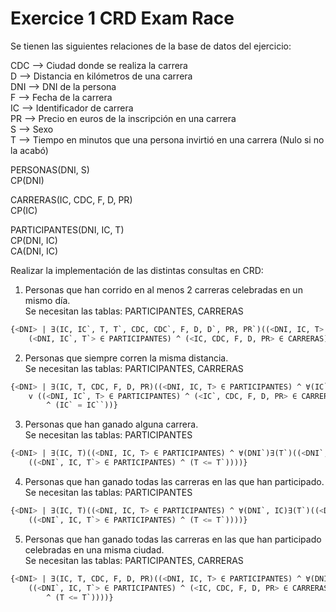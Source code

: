 # Exercice 1 CRD Exam Race

Se tienen las siguientes relaciones de la base de datos del ejercicio:

CDC --> Ciudad donde se realiza la carrera\
D --> Distancia en kilómetros de una carrera\
DNI --> DNI de la persona\
F --> Fecha de la carrera\
IC --> Identificador de carrera\
PR --> Precio en euros de la inscripción en una carrera\
S --> Sexo\
T --> Tiempo en minutos que una persona invirtió en una carrera (Nulo si no la acabó)

PERSONAS(DNI, S)\
CP(DNI)

CARRERAS(IC, CDC, F, D, PR)\
CP(IC)

PARTICIPANTES(DNI, IC, T)\
CP(DNI, IC)\
CA(DNI, IC)

Realizar la implementación de las distintas consultas en CRD:

1) Personas que han corrido en al menos 2 carreras celebradas en un mismo día.\
Se necesitan las tablas: PARTICIPANTES, CARRERAS
```sql
{<DNI> | ∃(IC, IC`, T, T`, CDC, CDC`, F, D, D`, PR, PR`)((<DNI, IC, T> ∈ PARTICIPANTES) ^ 
    (<DNI, IC`, T`> ∈ PARTICIPANTES) ^ (<IC, CDC, F, D, PR> ∈ CARRERAS) ^ (<IC`, CDC`, F, D`, PR`> ∈ CARRERAS))}
```

2) Personas que siempre corren la misma distancia.\
Se necesitan las tablas: PARTICIPANTES, CARRERAS
```sql
{<DNI> | ∃(IC, T, CDC, F, D, PR)((<DNI, IC, T> ∈ PARTICIPANTES) ^ ∀(IC`, IC``)((<DNI, IC`, T> ∉ PARTICIPANTES)
    v ((<DNI, IC`, T> ∈ PARTICIPANTES) ^ (<IC`, CDC, F, D, PR> ∈ CARRERAS) ^ (<IC``, CDC, F, D, PR> ∈ CARRERAS)
        ^ (IC` = IC``))}
```

3) Personas que han ganado alguna carrera.\
Se necesitan las tablas: PARTICIPANTES
```sql
{<DNI> | ∃(IC, T)((<DNI, IC, T> ∈ PARTICIPANTES) ^ ∀(DNI`)∃(T`)((<DNI`, IC, T`> ∉ PARTICIPANTES) v 
    ((<DNI`, IC, T`> ∈ PARTICIPANTES) ^ (T <= T`))))}
```

4) Personas que han ganado todas las carreras en las que han participado.\
Se necesitan las tablas: PARTICIPANTES
```sql
{<DNI> | ∃(IC, T)((<DNI, IC, T> ∈ PARTICIPANTES) ^ ∀(DNI`, IC)∃(T`)((<DNI`, IC, T`> ∉ PARTICIPANTES) v 
    ((<DNI`, IC, T`> ∈ PARTICIPANTES) ^ (T <= T`))))}
```

5) Personas que han ganado todas las carreras en las que han participado celebradas en una misma ciudad.\
Se necesitan las tablas: PARTICIPANTES, CARRERAS
```sql
{<DNI> | ∃(IC, T, CDC, F, D, PR)((<DNI, IC, T> ∈ PARTICIPANTES) ^ ∀(DNI`, IC)∃(T`)((<DNI`, IC, T`> ∉ PARTICIPANTES) v 
    ((<DNI`, IC, T`> ∈ PARTICIPANTES) ^ (<IC, CDC, F, D, PR> ∈ CARRERAS) ^ ∃(CDC`)((<IC, CDC`, F, D, PR> ∈ CARRERAS) 
        ^ (T <= T`))))}
```